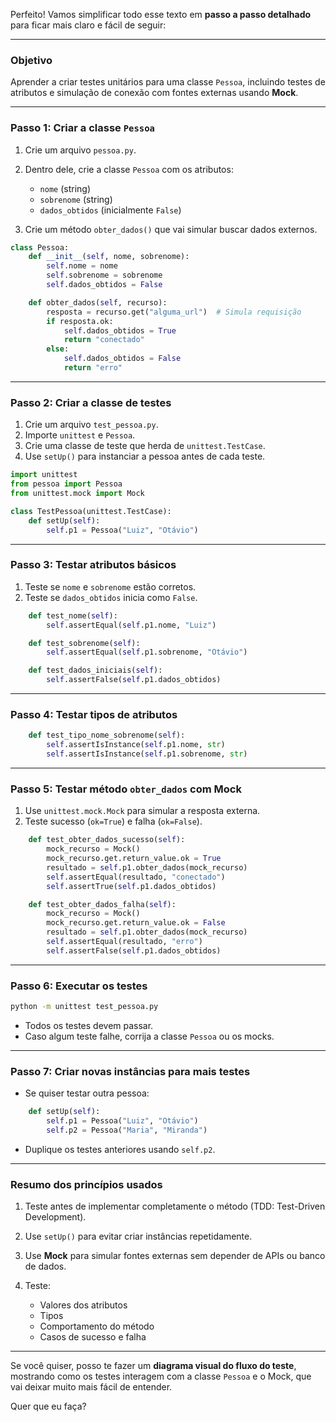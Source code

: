 Perfeito! Vamos simplificar todo esse texto em **passo a passo detalhado** para ficar mais claro e fácil de seguir:

---

### **Objetivo**

Aprender a criar testes unitários para uma classe `Pessoa`, incluindo testes de atributos e simulação de conexão com fontes externas usando **Mock**.

---

### **Passo 1: Criar a classe `Pessoa`**

1. Crie um arquivo `pessoa.py`.
2. Dentro dele, crie a classe `Pessoa` com os atributos:

   * `nome` (string)
   * `sobrenome` (string)
   * `dados_obtidos` (inicialmente `False`)
3. Crie um método `obter_dados()` que vai simular buscar dados externos.

```python
class Pessoa:
    def __init__(self, nome, sobrenome):
        self.nome = nome
        self.sobrenome = sobrenome
        self.dados_obtidos = False

    def obter_dados(self, recurso):
        resposta = recurso.get("alguma_url")  # Simula requisição
        if resposta.ok:
            self.dados_obtidos = True
            return "conectado"
        else:
            self.dados_obtidos = False
            return "erro"
```

---

### **Passo 2: Criar a classe de testes**

1. Crie um arquivo `test_pessoa.py`.
2. Importe `unittest` e `Pessoa`.
3. Crie uma classe de teste que herda de `unittest.TestCase`.
4. Use `setUp()` para instanciar a pessoa antes de cada teste.

```python
import unittest
from pessoa import Pessoa
from unittest.mock import Mock

class TestPessoa(unittest.TestCase):
    def setUp(self):
        self.p1 = Pessoa("Luiz", "Otávio")
```

---

### **Passo 3: Testar atributos básicos**

1. Teste se `nome` e `sobrenome` estão corretos.
2. Teste se `dados_obtidos` inicia como `False`.

```python
    def test_nome(self):
        self.assertEqual(self.p1.nome, "Luiz")

    def test_sobrenome(self):
        self.assertEqual(self.p1.sobrenome, "Otávio")

    def test_dados_iniciais(self):
        self.assertFalse(self.p1.dados_obtidos)
```

---

### **Passo 4: Testar tipos de atributos**

```python
    def test_tipo_nome_sobrenome(self):
        self.assertIsInstance(self.p1.nome, str)
        self.assertIsInstance(self.p1.sobrenome, str)
```

---

### **Passo 5: Testar método `obter_dados` com Mock**

1. Use `unittest.mock.Mock` para simular a resposta externa.
2. Teste sucesso (`ok=True`) e falha (`ok=False`).

```python
    def test_obter_dados_sucesso(self):
        mock_recurso = Mock()
        mock_recurso.get.return_value.ok = True
        resultado = self.p1.obter_dados(mock_recurso)
        self.assertEqual(resultado, "conectado")
        self.assertTrue(self.p1.dados_obtidos)

    def test_obter_dados_falha(self):
        mock_recurso = Mock()
        mock_recurso.get.return_value.ok = False
        resultado = self.p1.obter_dados(mock_recurso)
        self.assertEqual(resultado, "erro")
        self.assertFalse(self.p1.dados_obtidos)
```

---

### **Passo 6: Executar os testes**

```bash
python -m unittest test_pessoa.py
```

* Todos os testes devem passar.
* Caso algum teste falhe, corrija a classe `Pessoa` ou os mocks.

---

### **Passo 7: Criar novas instâncias para mais testes**

* Se quiser testar outra pessoa:

```python
    def setUp(self):
        self.p1 = Pessoa("Luiz", "Otávio")
        self.p2 = Pessoa("Maria", "Miranda")
```

* Duplique os testes anteriores usando `self.p2`.

---

### **Resumo dos princípios usados**

1. Teste antes de implementar completamente o método (TDD: Test-Driven Development).
2. Use `setUp()` para evitar criar instâncias repetidamente.
3. Use **Mock** para simular fontes externas sem depender de APIs ou banco de dados.
4. Teste:

   * Valores dos atributos
   * Tipos
   * Comportamento do método
   * Casos de sucesso e falha

---

Se você quiser, posso te fazer um **diagrama visual do fluxo do teste**, mostrando como os testes interagem com a classe `Pessoa` e o Mock, que vai deixar muito mais fácil de entender.

Quer que eu faça?
